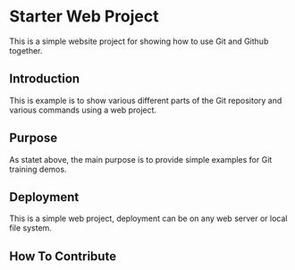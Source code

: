 # Starter Web Project

This is a simple website project for showing how to use Git and Github
together.

## Introduction

This is example is to show various different parts of the Git repository and various commands using a web project.

## Purpose

As statet above, the main purpose is to provide simple examples for Git training demos.

## Deployment

This is a simple web project, deployment can be on any web server or local file system.

## How To Contribute
